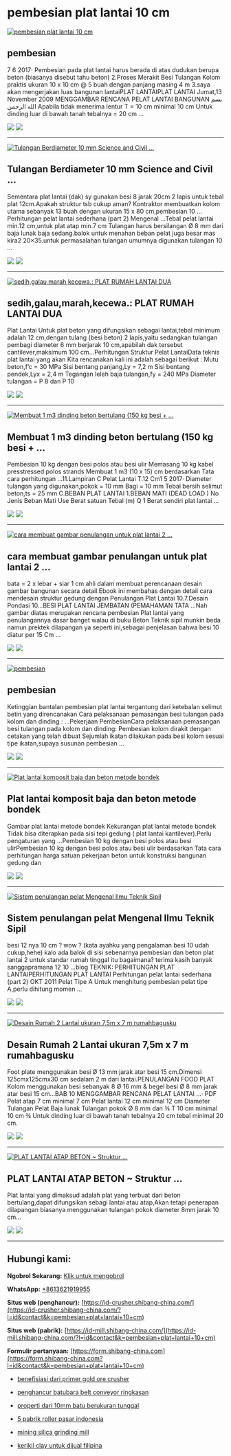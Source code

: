 # pembesian plat lantai 10 cm

<a href="https://swt.shibang-china.com/?l=id&img&k=pembesian+plat+lantai+10+cm" target="_blank">![pembesian plat lantai 10 cm](http://static.shibang-china.com/all-800x300/463.jpg)</a>

## pembesian
7 6 2017· Pembesian pada plat lantai harus berada di atas dudukan berupa beton (biasanya disebut tahu beton) 2.Proses Merakit Besi Tulangan Kolom praktis ukuran 10 x 10 cm @ 5 buah dengan panjang masing 4 m 3.saya akan mengerjakan luas bangunan lantaiPLAT LANTAIPLAT LANTAI Jumat,13 November 2009 MENGGAMBAR RENCANA PELAT LANTAI BANGUNAN بسم الله الرحمن Apabila tidak menerima lentur T = 10 cm minimal 10 cm Untuk dinding luar di bawah tanah tebalnya = 20 cm …


<a href="https://whatsapp.shibangsoft.com/WhatsApp.php" target="_blank" title="WhatsApp">![](http://static.shibang-china.com/icon/whatsapp.png)</a> <a href="https://swt.shibang-china.com/?l=id&icon&k=pembesian+plat+lantai+10+cm" target="_blank">![](http://static.shibang-china.com/icon/chat-id.png)</a>

---

<a href="https://swt.shibang-china.com/?l=id&img&k=pembesian+plat+lantai+10+cm" target="_blank">![Tulangan Berdiameter 10 mm Science and Civil …](http://static.shibang-china.com/all-800x300/1521.jpg)</a>

## Tulangan Berdiameter 10 mm Science and Civil …
Sementara plat lantai (dak) sy gunakan besi 8 jarak 20cm 2 lapis untuk tebal plat 12cm.Apakah struktur tsb cukup aman? Kontraktor membuatkan kolom utama sebanyak 13 buah dengan ukuran 15 x 80 cm,pembesian 10 …Perhitungan pelat lantai sederhana (part 2) Mengenal …Tebal pelat lantai min.12 cm,untuk plat atap min.7 cm Tulangan harus bersilangan Ø 8 mm dari baja lunak baja sedang.balok untuk menahan beban pelat juga besar mas kira2 20×35.untuk permasalahan tulangan umumnya digunakan tulangan 10 …


<a href="https://whatsapp.shibangsoft.com/WhatsApp.php" target="_blank" title="WhatsApp">![](http://static.shibang-china.com/icon/whatsapp.png)</a> <a href="https://swt.shibang-china.com/?l=id&icon&k=pembesian+plat+lantai+10+cm" target="_blank">![](http://static.shibang-china.com/icon/chat-id.png)</a>

---

<a href="https://swt.shibang-china.com/?l=id&img&k=pembesian+plat+lantai+10+cm" target="_blank">![sedih,galau,marah,kecewa.: PLAT RUMAH LANTAI DUA](http://static.shibang-china.com/all-800x300/143.jpg)</a>

## sedih,galau,marah,kecewa.: PLAT RUMAH LANTAI DUA
Plat Lantai Untuk plat beton yang difungsikan sebagai lantai,tebal minimum adalah 12 cm,dengan tulang (besi beton) 2 lapis,yaitu sedangkan tulangan pembagi diameter 6 mm berjarak 10 cm,apabilah dak tersebut cantilever,maksimum 100 cm…Perhitungan Struktur Pelat LantaiData teknis plat lantai yang akan Kita rencanakan kali ini adalah sebagai berikut : Mutu beton,f’c = 30 MPa Sisi bentang panjang,Ly = 7,2 m Sisi bentang pendek,Lyx = 2,4 m Tegangan leleh baja tulangan,fy = 240 MPa Diameter tulangan = P 8 dan P 10


<a href="https://whatsapp.shibangsoft.com/WhatsApp.php" target="_blank" title="WhatsApp">![](http://static.shibang-china.com/icon/whatsapp.png)</a> <a href="https://swt.shibang-china.com/?l=id&icon&k=pembesian+plat+lantai+10+cm" target="_blank">![](http://static.shibang-china.com/icon/chat-id.png)</a>

---

<a href="https://swt.shibang-china.com/?l=id&img&k=pembesian+plat+lantai+10+cm" target="_blank">![Membuat 1 m3 dinding beton bertulang (150 kg besi + …](http://static.shibang-china.com/all-800x300/986.jpg)</a>

## Membuat 1 m3 dinding beton bertulang (150 kg besi + …
Pembesian 10 kg dengan besi polos atau besi ulir Memasang 10 kg kabel presstressed polos strands Membuat 1 m3 (10 x 15) cm berdasarkan Tata cara perhitungan …11.Lampiran C Pelat Lantai T.12 Cm1 5 2017· Diameter tulangan yang digunakan,pokok = 10 mm Bagi = 10 mm Tebal bersih selimut beton,ts = 25 mm C.BEBAN PLAT LANTAI 1.BEBAN MATI (DEAD LOAD ) No Jenis Beban Mati Use Berat satuan Tebal (m) Q 1 Berat sendiri plat lantai …


<a href="https://whatsapp.shibangsoft.com/WhatsApp.php" target="_blank" title="WhatsApp">![](http://static.shibang-china.com/icon/whatsapp.png)</a> <a href="https://swt.shibang-china.com/?l=id&icon&k=pembesian+plat+lantai+10+cm" target="_blank">![](http://static.shibang-china.com/icon/chat-id.png)</a>

---

<a href="https://swt.shibang-china.com/?l=id&img&k=pembesian+plat+lantai+10+cm" target="_blank">![cara membuat gambar penulangan untuk plat lantai 2 …](http://static.shibang-china.com/all-800x300/984.jpg)</a>

## cara membuat gambar penulangan untuk plat lantai 2 …
bata = 2 x lebar + siar 1 cm ahli dalam membuat perencanaan desain gambar bangunan secara detail.Ebook ini membahas dengan detail cara mendesain struktur gedung dengan Penulangan Plat Lantai 10.7.Desain Pondasi 10…BESI PLAT LANTAI JEMBATAN (PEMAHAMAN TATA …Nah gambar diatas merupakan rencana pembesian Plat lantai yang penulangannya dasar banget walau di buku Beton Teknik sipil munkin beda namun prektek dilapangan ya seperti ini,sebagai penjelasan bahwa besi 10 diatur per 15 Cm …


<a href="https://whatsapp.shibangsoft.com/WhatsApp.php" target="_blank" title="WhatsApp">![](http://static.shibang-china.com/icon/whatsapp.png)</a> <a href="https://swt.shibang-china.com/?l=id&icon&k=pembesian+plat+lantai+10+cm" target="_blank">![](http://static.shibang-china.com/icon/chat-id.png)</a>

---

<a href="https://swt.shibang-china.com/?l=id&img&k=pembesian+plat+lantai+10+cm" target="_blank">![pembesian](http://static.shibang-china.com/all-800x300/1066.jpg)</a>

## pembesian
Ketinggian bantalan pembesian plat lantai tergantung dari ketebalan selimut betin yang direncanakan Cara pelaksanaan pemasangan besi tulangan pada kolom dan dinding : …Pekerjaan PembesianCara pelaksanaan pemasangan besi tulangan pada kolom dan dinding: Pembesian kolom dirakit dengan cetakan yang telah dibuat Sejumlah ikatan dilakukan pada besi kolom sesuai tipe ikatan,supaya susunan pembesian …


<a href="https://whatsapp.shibangsoft.com/WhatsApp.php" target="_blank" title="WhatsApp">![](http://static.shibang-china.com/icon/whatsapp.png)</a> <a href="https://swt.shibang-china.com/?l=id&icon&k=pembesian+plat+lantai+10+cm" target="_blank">![](http://static.shibang-china.com/icon/chat-id.png)</a>

---

<a href="https://swt.shibang-china.com/?l=id&img&k=pembesian+plat+lantai+10+cm" target="_blank">![Plat lantai komposit baja dan beton metode bondek](http://static.shibang-china.com/all-800x300/731.jpg)</a>

## Plat lantai komposit baja dan beton metode bondek
Gambar plat lantai metode bondek Kekurangan plat lantai metode bondek Tidak bisa diterapkan pada sisi tepi gedung ( plat lantai kantilever).Perlu pengaturan yang …Pembesian 10 kg dengan besi polos atau besi ulirPembesian 10 kg dengan besi polos atau besi ulir berdasarkan Tata cara perhitungan harga satuan pekerjaan beton untuk konstruksi bangunan gedung dan


<a href="https://whatsapp.shibangsoft.com/WhatsApp.php" target="_blank" title="WhatsApp">![](http://static.shibang-china.com/icon/whatsapp.png)</a> <a href="https://swt.shibang-china.com/?l=id&icon&k=pembesian+plat+lantai+10+cm" target="_blank">![](http://static.shibang-china.com/icon/chat-id.png)</a>

---

<a href="https://swt.shibang-china.com/?l=id&img&k=pembesian+plat+lantai+10+cm" target="_blank">![Sistem penulangan pelat Mengenal Ilmu Teknik Sipil](http://static.shibang-china.com/all-800x300/495.jpg)</a>

## Sistem penulangan pelat Mengenal Ilmu Teknik Sipil
besi 12 nya 10 cm ? wow ? (kata ayahku yang pengalaman besi 10 udah cukup,hehe) kalo ada balok di sisi sebenarnya pembesian dan beton plat lantai 2 untuk standar rumah tinggal itu bagaimana? terima kasih banyak sanggapramana 12 10 …blog TEKNIK: PERHITUNGAN PLAT LANTAIPERHITUNGAN PLAT LANTAI Perhitungan pelat lantai sederhana (part 2) OKT 2011 Pelat Tipe A Untuk menghitung pembesian pelat tipe A,perlu dihitung momen …


<a href="https://whatsapp.shibangsoft.com/WhatsApp.php" target="_blank" title="WhatsApp">![](http://static.shibang-china.com/icon/whatsapp.png)</a> <a href="https://swt.shibang-china.com/?l=id&icon&k=pembesian+plat+lantai+10+cm" target="_blank">![](http://static.shibang-china.com/icon/chat-id.png)</a>

---

<a href="https://swt.shibang-china.com/?l=id&img&k=pembesian+plat+lantai+10+cm" target="_blank">![Desain Rumah 2 Lantai ukuran 7,5m x 7 m rumahbagusku](http://static.shibang-china.com/all-800x300/1096.jpg)</a>

## Desain Rumah 2 Lantai ukuran 7,5m x 7 m rumahbagusku
Foot plate menggunakan besi Ø 13 mm jarak atar besi 15 cm.Dimensi 125cmx125cmx30 cm sedalam 2 m dari lantai.PENULANGAN FOOD PLAT Kolom menggunakan besi sebanyak 8 Ø 16 mm & begel besi Ø 8 mm jarak atar besi 15 cm…BAB 10 MENGGAMBAR RENCANA PELAT LANTAI …· PDF Pelat atap 7 cm minimal 7 cm Pelat lantai 12 cm minimal 12 cm Diameter Tulangan Pelat Baja lunak Tulangan pokok Ø 8 mm dan ¾ T 10 cm minimal 10 cm ¾ Untuk dinding luar di bawah tanah tebalnya 20 cm tebal minimal 20 cm.


<a href="https://whatsapp.shibangsoft.com/WhatsApp.php" target="_blank" title="WhatsApp">![](http://static.shibang-china.com/icon/whatsapp.png)</a> <a href="https://swt.shibang-china.com/?l=id&icon&k=pembesian+plat+lantai+10+cm" target="_blank">![](http://static.shibang-china.com/icon/chat-id.png)</a>

---

<a href="https://swt.shibang-china.com/?l=id&img&k=pembesian+plat+lantai+10+cm" target="_blank">![PLAT LANTAI ATAP BETON ~ Struktur …](http://static.shibang-china.com/all-800x300/1421.jpg)</a>

## PLAT LANTAI ATAP BETON ~ Struktur …
Plat lantai yang dimaksud adalah plat yang terbuat dari beton bertulang,dapat difungsikan sebagi lantai atau atap,Akan tetapi penerapan dilapangan biasanya menggunakan tulangan pokok diameter 8mm jarak 10 cm…

<a href="https://whatsapp.shibangsoft.com/WhatsApp.php" target="_blank" title="WhatsApp">![](http://static.shibang-china.com/icon/whatsapp.png)</a> <a href="https://swt.shibang-china.com/?l=id&icon&k=pembesian+plat+lantai+10+cm" target="_blank">![](http://static.shibang-china.com/icon/chat-id.png)</a>

---
## Hubungi kami:

**Ngobrol Sekarang:** [Klik untuk mengobrol](https://swt.shibang-china.com?l=id&contact&k=pembesian+plat+lantai+10+cm)

**WhatsApp:**  [+8613621919955](https://whatsapp.shibangsoft.com/WhatsApp.php)

**Situs web (penghancur):** [https://id-crusher.shibang-china.com/](https://id-crusher.shibang-china.com/?l=id&contact&k=pembesian+plat+lantai+10+cm)

**Situs web (pabrik):** [https://id-mill.shibang-china.com/](https://id-mill.shibang-china.com/?l=id&contact&k=pembesian+plat+lantai+10+cm)

**Formulir pertanyaan:** [https://form.shibang-china.com](https://form.shibang-china.com?l=id&contact&k=pembesian+plat+lantai+10+cm)

* [benefisiasi dari primer gold ore crusher](../16/benefisiasi%20dari%20primer%20gold%20ore%20crusher.md)

* [penghancur batubara belt conveyor ringkasan](../29/penghancur%20batubara%20belt%20conveyor%20ringkasan.md)

* [properti dari 10mm batu berukuran tunggal](../16/properti%20dari%2010mm%20batu%20berukuran%20tunggal.md)

* [5 pabrik roller pasar indonesia](../29/5%20pabrik%20roller%20pasar%20indonesia.md)

* [mining silica grinding mill](../18/mining%20silica%20grinding%20mill.md)

* [kerikil clay untuk dijual filipina](../16/kerikil%20clay%20untuk%20dijual%20filipina.md)